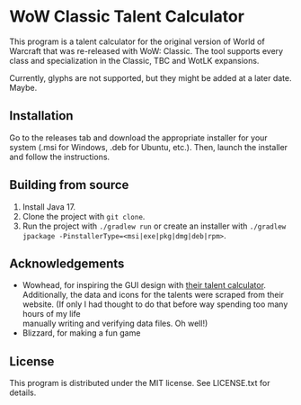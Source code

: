 # WoW Classic Talent Calculator
This program is a talent calculator for the original version of World of Warcraft 
that was re-released with WoW: Classic. The tool supports every class and 
specialization in the Classic, TBC and WotLK expansions.

Currently, glyphs are not supported, but they might be added at a later date. Maybe.

## Installation
Go to the releases tab and download the appropriate installer for your system 
(.msi for Windows, .deb for Ubuntu, etc.). Then, launch the installer and follow the instructions.

## Building from source
1. Install Java 17.
2. Clone the project with `git clone`.
3. Run the project with `./gradlew run` or create an installer with
   `./gradlew jpackage -PinstallerType=<msi|exe|pkg|dmg|deb|rpm>`.
                                                       
## Acknowledgements
- Wowhead, for inspiring the GUI design with [their talent calculator](https://classic.wowhead.com/talent-calc).
  Additionally, the data and icons for the talents were scraped from their website.
  (If only I had thought to do that before way spending too many hours of my life  
  manually writing and verifying data files. Oh well!)
- Blizzard, for making a fun game

## License
This program is distributed under the MIT license. See LICENSE.txt for details.
